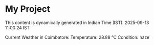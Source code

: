 # My Project

This content is dynamically generated in Indian Time (IST): 2025-09-13 11:00:24 IST


Current Weather in Coimbatore:
Temperature: 28.88 °C
Condition: haze
